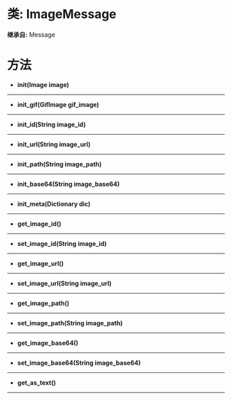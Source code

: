 # 类: ImageMessage  
  
**继承自:** Message  
  
# 方法 
  
- **init(Image image)**  
  
---  
  
- **init_gif(GifImage gif_image)**  
  
---  
  
- **init_id(String image_id)**  
  
---  
  
- **init_url(String image_url)**  
  
---  
  
- **init_path(String image_path)**  
  
---  
  
- **init_base64(String image_base64)**  
  
---  
  
- **init_meta(Dictionary dic)**  
  
---  
  
- **get_image_id()**  
  
---  
  
- **set_image_id(String image_id)**  
  
---  
  
- **get_image_url()**  
  
---  
  
- **set_image_url(String image_url)**  
  
---  
  
- **get_image_path()**  
  
---  
  
- **set_image_path(String image_path)**  
  
---  
  
- **get_image_base64()**  
  
---  
  
- **set_image_base64(String image_base64)**  
  
---  
  
- **get_as_text()**  
  
---  
  

